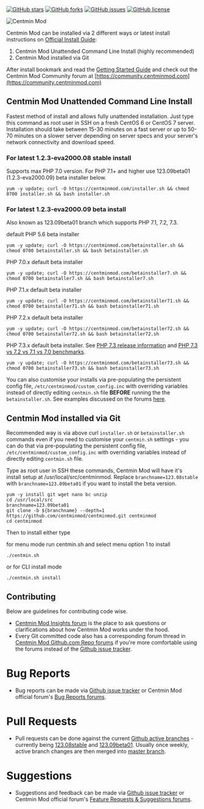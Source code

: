 [![GitHub stars](https://img.shields.io/github/stars/centminmod/centminmod.svg?style=flat-square)](https://github.com/centminmod/centminmod/stargazers) [![GitHub forks](https://img.shields.io/github/forks/centminmod/centminmod.svg?style=flat-square)](https://github.com/centminmod/centminmod/network) [![GitHub issues](https://img.shields.io/github/issues/centminmod/centminmod.svg?style=flat-square)](https://github.com/centminmod/centminmod/issues) [![GitHub license](https://img.shields.io/badge/license-GPL-blue.svg?style=flat-square)](https://raw.githubusercontent.com/centminmod/centminmod/master/license.txt)

![Centmin Mod](/centmin-mod-logo2.jpg)

Centmin Mod can be installed via 2 different ways or latest install instructions on [Official Install Guide](https://centminmod.com/install.html):

1. Centmin Mod Unattended Command Line Install (highly recommended)
2. Centmin Mod installed via Git

After install bookmark and read the [Getting Started Guide](https://centminmod.com/getstarted.html) and check out the Centmin Mod Community forum at [https://community.centminmod.com](https://community.centminmod.com)

## Centmin Mod Unattended Command Line Install

Fastest method of install and allows fully unattended installation. Just type this command as root user in SSH on a fresh CentOS 6 or CentOS 7 server. Installation should take between 15-30 minutes on a fast server or up to 50-70 minutes on a slower server depending on server specs and your server's network connectivity and download speed.

### For latest 1.2.3-eva2000.08 stable install

Supports max PHP 7.0 version. For PHP 7.1+ and higher use 123.09beta01 (1.2.3-eva2000.09) beta installer below.

    yum -y update; curl -O https://centminmod.com/installer.sh && chmod 0700 installer.sh && bash installer.sh

### For latest 1.2.3-eva2000.09 beta install

Also known as 123.09beta01 branch which supports PHP 7.1, 7.2, 7.3.

default PHP 5.6 beta installer

    yum -y update; curl -O https://centminmod.com/betainstaller.sh && chmod 0700 betainstaller.sh && bash betainstaller.sh

PHP 7.0.x default beta installer

    yum -y update; curl -O https://centminmod.com/betainstaller7.sh && chmod 0700 betainstaller7.sh && bash betainstaller7.sh

PHP 7.1.x default beta installer

    yum -y update; curl -O https://centminmod.com/betainstaller71.sh && chmod 0700 betainstaller71.sh && bash betainstaller71.sh

PHP 7.2.x default beta installer

    yum -y update; curl -O https://centminmod.com/betainstaller72.sh && chmod 0700 betainstaller72.sh && bash betainstaller72.sh

PHP 7.3.x default beta installer. See [PHP 7.3 release information](https://community.centminmod.com/threads/php-7-3-0-7-2-13-7-1-25-7-0-33-5-6-39-released.16184/) and [PHP 7.3 vs 7.2 vs 7.1 vs 7.0 benchmarks](https://community.centminmod.com/threads/php-7-3-vs-7-2-vs-7-1-vs-7-0-php-fpm-benchmarks.16090/).

    yum -y update; curl -O https://centminmod.com/betainstaller73.sh && chmod 0700 betainstaller73.sh && bash betainstaller73.sh

You can also customise your installs via pre-populating the persistent config file, `/etc/centminmod/custom_config.inc` with overriding variables instead of directly editing `centmin.sh` file **BEFORE** running the the `betainstaller.sh`. See examples discussed on the forums [here](https://community.centminmod.com/threads/discussion-how-do-you-initially-install-setup-your-centmin-mod-server.14736/).

## Centmin Mod installed via Git    

Recommended way is via above curl `installer.sh` or `betainstaller.sh` commands even if you need to customise your `centmin.sh` settings - you can do that via pre-populating the persistent config file, `/etc/centminmod/custom_config.inc` with overriding variables instead of directly editing `centmin.sh` file.

Type as root user in SSH these commands, Centmin Mod will have it's install setup at /usr/local/src/centminmod. Replace `branchname=123.08stable` with `branchname=123.09beta01` if you want to install the beta version.

    yum -y install git wget nano bc unzip
    cd /usr/local/src
    branchname=123.09beta01
    git clone -b ${branchname} --depth=1 https://github.com/centminmod/centminmod.git centminmod
    cd centminmod

Then to install either type

for menu mode run centmin.sh and select menu option 1 to install

    ./centmin.sh

or for CLI install mode

    ./centmin.sh install    

## Contributing

Below are guidelines for contributing code wise. 

* [Centmin Mod Insights forum](https://community.centminmod.com/forums/centmin-mod-insights.20/) is the place to ask questions or clarifications about how Centmin Mod works under the hood.
* Every Git committed code also has a corresponding forum thread in [Centmin Mod Github.com Repo forums](https://community.centminmod.com/link-forums/centmin-mod-github-com-repository.13/) if you're more comfortable using the forums instead of the [Github issue tracker](https://github.com/centminmod/centminmod/issues).

# Bug Reports

* Bug reports can be made via [Github issue tracker](https://github.com/centminmod/centminmod/issues) or Centmin Mod official forum's [Bug Reports forums](https://community.centminmod.com/forums/bug-reports.12/).

# Pull Requests

* Pull requests can be done against the current [Github active branches](https://github.com/centminmod/centminmod/branches/active) - currently being [123.08stable](https://github.com/centminmod/centminmod/tree/123.08stable) and [123.09beta01](https://github.com/centminmod/centminmod/tree/123.09beta01). Usually once weekly, active branch changes are then merged into [master branch](https://github.com/centminmod/centminmod).

# Suggestions

* Suggestions and feedback can be made via [Github issue tracker](https://github.com/centminmod/centminmod/issues) or Centmin Mod official forum's [Feature Requests & Suggestions forums](https://community.centminmod.com/forums/feature-requests-suggestions.11/).
